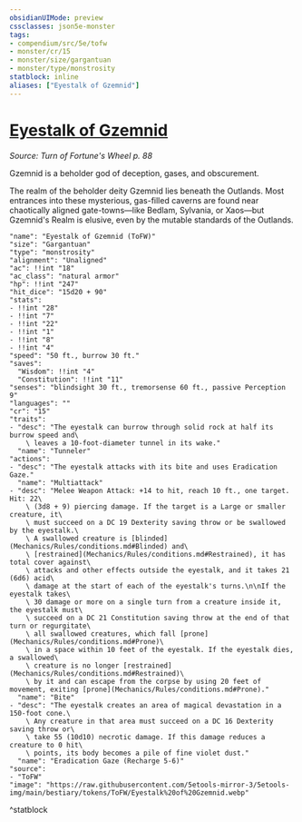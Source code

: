 ```yaml
---
obsidianUIMode: preview
cssclasses: json5e-monster
tags:
- compendium/src/5e/tofw
- monster/cr/15
- monster/size/gargantuan
- monster/type/monstrosity
statblock: inline
aliases: ["Eyestalk of Gzemnid"]
---
```

# [Eyestalk of Gzemnid](Mechanics\bestiary\monstrosity/eyestalk-of-gzemnid-tofw.md)
*Source: Turn of Fortune's Wheel p. 88*  

Gzemnid is a beholder god of deception, gases, and obscurement.

The realm of the beholder deity Gzemnid lies beneath the Outlands. Most entrances into these mysterious, gas-filled caverns are found near chaotically aligned gate-towns—like Bedlam, Sylvania, or Xaos—but Gzemnid's Realm is elusive, even by the mutable standards of the Outlands.

```statblock
"name": "Eyestalk of Gzemnid (ToFW)"
"size": "Gargantuan"
"type": "monstrosity"
"alignment": "Unaligned"
"ac": !!int "18"
"ac_class": "natural armor"
"hp": !!int "247"
"hit_dice": "15d20 + 90"
"stats":
- !!int "28"
- !!int "7"
- !!int "22"
- !!int "1"
- !!int "8"
- !!int "4"
"speed": "50 ft., burrow 30 ft."
"saves":
  "Wisdom": !!int "4"
  "Constitution": !!int "11"
"senses": "blindsight 30 ft., tremorsense 60 ft., passive Perception 9"
"languages": ""
"cr": "15"
"traits":
- "desc": "The eyestalk can burrow through solid rock at half its burrow speed and\
    \ leaves a 10-foot-diameter tunnel in its wake."
  "name": "Tunneler"
"actions":
- "desc": "The eyestalk attacks with its bite and uses Eradication Gaze."
  "name": "Multiattack"
- "desc": "Melee Weapon Attack: +14 to hit, reach 10 ft., one target. Hit: 22\
    \ (3d8 + 9) piercing damage. If the target is a Large or smaller creature, it\
    \ must succeed on a DC 19 Dexterity saving throw or be swallowed by the eyestalk.\
    \ A swallowed creature is [blinded](Mechanics/Rules/conditions.md#Blinded) and\
    \ [restrained](Mechanics/Rules/conditions.md#Restrained), it has total cover against\
    \ attacks and other effects outside the eyestalk, and it takes 21 (6d6) acid\
    \ damage at the start of each of the eyestalk's turns.\n\nIf the eyestalk takes\
    \ 30 damage or more on a single turn from a creature inside it, the eyestalk must\
    \ succeed on a DC 21 Constitution saving throw at the end of that turn or regurgitate\
    \ all swallowed creatures, which fall [prone](Mechanics/Rules/conditions.md#Prone)\
    \ in a space within 10 feet of the eyestalk. If the eyestalk dies, a swallowed\
    \ creature is no longer [restrained](Mechanics/Rules/conditions.md#Restrained)\
    \ by it and can escape from the corpse by using 20 feet of movement, exiting [prone](Mechanics/Rules/conditions.md#Prone)."
  "name": "Bite"
- "desc": "The eyestalk creates an area of magical devastation in a 150-foot cone.\
    \ Any creature in that area must succeed on a DC 16 Dexterity saving throw or\
    \ take 55 (10d10) necrotic damage. If this damage reduces a creature to 0 hit\
    \ points, its body becomes a pile of fine violet dust."
  "name": "Eradication Gaze (Recharge 5-6)"
"source":
- "ToFW"
"image": "https://raw.githubusercontent.com/5etools-mirror-3/5etools-img/main/bestiary/tokens/ToFW/Eyestalk%20of%20Gzemnid.webp"
```
^statblock